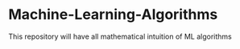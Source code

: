 # Machine-Learning-Algorithms
This repository will have all mathematical intuition of ML algorithms
